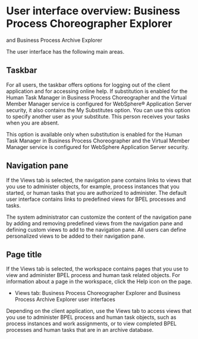 <!-- image -->

# User interface overview: Business Process Choreographer Explorer
and Business Process Archive Explorer

<!-- image -->

The user interface has the following main areas.

## Taskbar

For all users, the taskbar offers
options for logging out of the client application and for accessing
online help. If substitution is enabled for the Human Task Manager
in Business Process Choreographer and the Virtual Member Manager service
is configured for WebSphere® Application
Server security,
it also contains the My Substitutes option.
You can use this option to specify another user as your substitute.
This person receives your tasks when you are absent.

This option is available only
when substitution is enabled for the Human Task Manager in Business
Process Choreographer and the Virtual Member Manager service is configured
for WebSphere Application
Server security.

## Navigation pane

If the Views tab is selected,
the navigation pane contains links to views that you use to administer
objects, for example, process instances that you started, or human
tasks that you are authorized to administer. The default user interface
contains links to predefined views for BPEL processes and tasks.

The system administrator can customize the content of the navigation
pane by adding and removing predefined views from the navigation pane
and defining custom views to add to the navigation pane. All users
can define personalized views to be added to their navigation pane.

## Page title

If the Views tab is selected,
the workspace contains pages that you use to view and administer BPEL
process and human task related objects. For information about a page in the workspace,
click the Help icon  on the page.

- Views tab: Business Process Choreographer Explorer and Business Process Archive Explorer user interfaces

Depending on the client application, use the Views tab to access views that you use to administer BPEL process and human task objects, such as process instances and work assignments, or to view completed BPEL processes and human tasks that are in an archive database.

<!-- image -->